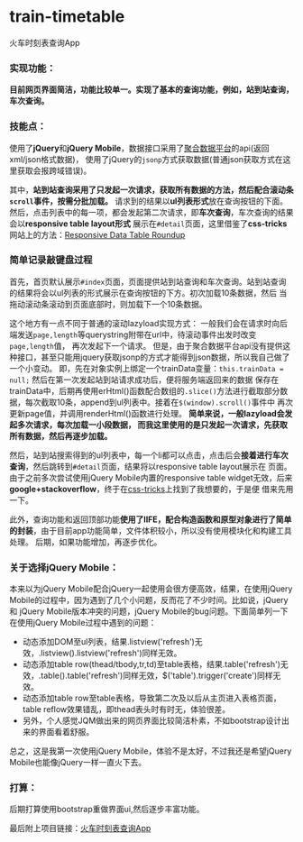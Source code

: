 # train-timetable
火车时刻表查询App

### 实现功能：

**目前网页界面简洁，功能比较单一。实现了基本的查询功能，例如，站到站查询，车次查询。**

### 技能点：

使用了**jQuery**和**jQuery Mobile**，数据接口采用了[聚合数据平台](https://www.juhe.cn/docs/s/q/12306%E7%81%AB%E8%BD%A6%E7%A5%A8%E6%9F%A5%E8%AF%A2)的api(返回xml/json格式数据)，
使用了jQuery的`jsonp`方式获取数据(普通json获取方式在这里获取会报跨域错误)。

其中，**站到站查询采用了只发起一次请求，获取所有数据的方法，然后配合滚动条`scroll`事件，按需分批加载。**
请求到的结果以**ul列表形式**放在查询按钮的下面。
然后，点击列表中的每一项，都会发起第二次请求，即**车次查询**，车次查询的结果会以**responsive table layout形式**
展示在`#detail`页面，这里借鉴了**css-tricks**网站上的方法：[Responsive Data Table Roundup](https://css-tricks.com/responsive-data-table-roundup/)


### 简单记录敲键盘过程
首先，首页默认展示`#index`页面，页面提供站到站查询和车次查询。站到站查询的结果将会以ul列表的形式展示在查询按钮的下方。初次加载10条数据，然后
当拖动滚动条滚动到页面底部时，则加载下一个10条数据。

这个地方有一点不同于普通的滚动lazyload实现方式：
一般我们会在请求时向后端发送`page,length`等querystring附带在url中，待滚动事件出发时改变`page,length`值，
再次发起下一个请求。
但是，由于聚合数据平台api没有提供这种接口，甚至只能用jquery获取jsonp的方式才能得到json数据，所以我自己做了一个小变动。
即，先在对象实例上绑定一个trainData变量：`this.trainData = null;` 然后在第一次发起站到站请求成功后，便将服务端返回来的数据
保存在trainData中，后期再使用erHtml()函数配合数组的`.slice()`方法进行截取部分数据，每次截取10条，append到ul列表中。接着在`$(window).scroll()`事件中
再次更新page值，并调用renderHtml()函数进行处理。
**简单来说，一般lazyload会发起多次请求，每次加载一小段数据，
而我这里使用的是只发起一次请求，先获取所有数据，然后再逐步加载。**

然后，站到站搜索得到的ul列表中，每一个li都可以点击，点击后会**接着进行车次查询**，然后跳转到`#detail`页面，结果将以responsive table layout展示在
页面。
由于之前多次尝试使用jQuery Mobile内置的responsive table widget无效，后来**google+stackoverflow**，终于在[css-tricks](https://css-tricks.com/responsive-data-table-roundup/)上找到了我想要的，于是便
借来先用一下。

此外，查询功能和返回顶部功能**使用了IIFE，配合构造函数和原型对象进行了简单的封装**，由于目前app功能简单，文件体积较小，所以没有使用模块化和构建工具处理。
后期，如果功能增加，再逐步优化。

### 关于选择jQuery Mobile：

本来以为jQuery Mobile配合jQuery一起使用会很方便高效，结果，在使用jQuery Mobile的过程中，因为遇到了几个小问题，反而花了不少时间。比如说，jQuery和
jQuery Mobile版本冲突的问题，jQuery Mobile的bug问题。下面简单列一下在使用jQuery Mobile过程中遇到的问题：

+ 动态添加DOM至ul列表，结果.listview('refresh')无效，.listview().listview('refresh')同样无效。
+ 动态添加table row(thead/tbody,tr,td)至table表格，结果.table('refresh')无效，.table().table('refresh')同样无效，$('table').trigger('create')同样无效。
+ 动态添加table row至table表格，导致第二次及以后从主页进入表格页面，table reflow效果错乱，即thead表头时有时无，体验很差。
+ 另外，个人感觉JQM做出来的网页界面比较简洁朴素，不如bootstrap设计出来的界面看着舒服。

总之，这是我第一次使用jQuery Mobile，体验不是太好，不过我还是希望jQuery Mobile也能像jQuery一样一直火下去。

### 打算：

后期打算使用bootstrap重做界面ui,然后逐步丰富功能。

最后附上项目链接：[火车时刻表查询App](http://zhouqichao.com/train-timetable/)

